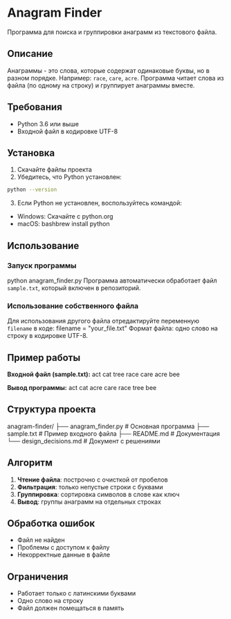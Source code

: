 # Anagram Finder

Программа для поиска и группировки анаграмм из текстового файла.

## Описание

Анаграммы - это слова, которые содержат одинаковые буквы, но в разном порядке. Например: `race`, `care`, `acre`.
Программа читает слова из файла (по одному на строку) и группирует анаграммы вместе.

## Требования

- Python 3.6 или выше
- Входной файл в кодировке UTF-8

## Установка

1. Скачайте файлы проекта
2. Убедитесь, что Python установлен:

```bash
python --version
```

3. Если Python не установлен, воспользуйтесь командой:

- Windows: Скачайте с python.org
- macOS: bashbrew install python

## Использование

### Запуск программы

python anagram_finder.py
Программа автоматически обработает файл `sample.txt`, который включен в репозиторий.

### Использование собственного файла

Для использования другого файла отредактируйте переменную `filename` в коде:
filename = "your_file.txt"
Формат файла: одно слово на строку в кодировке UTF-8.

## Пример работы

**Входной файл (sample.txt):**
act
cat
tree
race
care
acre
bee

**Вывод программы:**
act cat
acre care race
tree
bee

## Структура проекта

anagram-finder/
├── anagram_finder.py # Основная программа
├── sample.txt # Пример входного файла
├── README.md # Документация
└── design_decisions.md # Документ с решениями

## Алгоритм

1. **Чтение файла**: построчно с очисткой от пробелов
2. **Фильтрация**: только непустые строки с буквами
3. **Группировка**: сортировка символов в слове как ключ
4. **Вывод**: группы анаграмм на отдельных строках

## Обработка ошибок

- Файл не найден
- Проблемы с доступом к файлу
- Некорректные данные в файле

## Ограничения

- Работает только с латинскими буквами
- Одно слово на строку
- Файл должен помещаться в память
